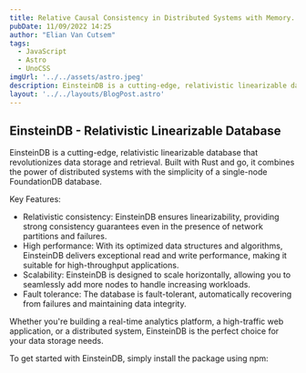 ```yaml
---
title: Relative Causal Consistency in Distributed Systems with Memory.
pubDate: 11/09/2022 14:25
author: "Elian Van Cutsem"
tags:
  - JavaScript
  - Astro
  - UnoCSS
imgUrl: '../../assets/astro.jpeg'
description: EinsteinDB is a cutting-edge, relativistic linearizable database that revolutionizes data storage and retrieval. Built with Rust and go, it combines the power of distributed systems with the simplicity of a single-node FoundationDB database.
layout: '../../layouts/BlogPost.astro'
---
```


## EinsteinDB - Relativistic Linearizable Database
EinsteinDB is a cutting-edge, relativistic linearizable database that revolutionizes data storage and retrieval. Built with Rust and go, it combines the power of distributed systems with the simplicity of a single-node FoundationDB database.

Key Features:
- Relativistic consistency: EinsteinDB ensures linearizability, providing strong consistency guarantees even in the presence of network partitions and failures.
- High performance: With its optimized data structures and algorithms, EinsteinDB delivers exceptional read and write performance, making it suitable for high-throughput applications.
- Scalability: EinsteinDB is designed to scale horizontally, allowing you to seamlessly add more nodes to handle increasing workloads.
- Fault tolerance: The database is fault-tolerant, automatically recovering from failures and maintaining data integrity.

Whether you're building a real-time analytics platform, a high-traffic web application, or a distributed system, EinsteinDB is the perfect choice for your data storage needs.

To get started with EinsteinDB, simply install the package using npm:
